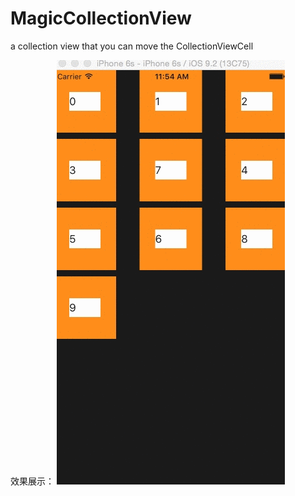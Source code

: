 # MagicCollectionView
a collection view that you can move the CollectionViewCell

效果展示：
![image](https://github.com/guodongyangwen/MagicCollectionView/blob/master/MagicCollectionView.gif )

